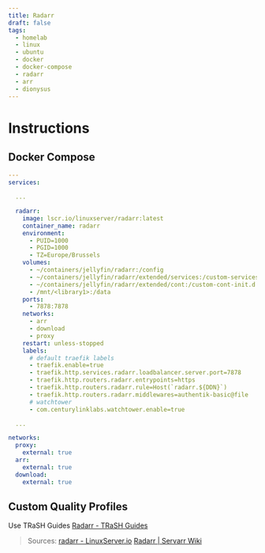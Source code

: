 ```yaml
---
title: Radarr
draft: false
tags:
  - homelab
  - linux
  - ubuntu
  - docker
  - docker-compose
  - radarr
  - arr
  - dionysus
---
```


# Instructions

## Docker Compose

```yaml title="containers/jellyfin/docker-compose.yml"
---
services:

  ...

  radarr:
    image: lscr.io/linuxserver/radarr:latest
    container_name: radarr
    environment:
      - PUID=1000
      - PGID=1000
      - TZ=Europe/Brussels
    volumes:
      - ~/containers/jellyfin/radarr:/config
      - ~/containers/jellyfin/radarr/extended/services:/custom-services.d
      - ~/containers/jellyfin/radarr/extended/cont:/custom-cont-init.d
      - /mnt/<library1>:/data
    ports:
      - 7878:7878
    networks:
      - arr
      - download
      - proxy
    restart: unless-stopped
    labels:
      # default traefik labels
      - traefik.enable=true
      - traefik.http.services.radarr.loadbalancer.server.port=7878
      - traefik.http.routers.radarr.entrypoints=https
      - traefik.http.routers.radarr.rule=Host(`radarr.${DDN}`)
      - traefik.http.routers.radarr.middlewares=authentik-basic@file
      # watchtower
      - com.centurylinklabs.watchtower.enable=true

  ...

networks:
  proxy:
    external: true
  arr:
    external: true
  download:
    external: true

```

## Custom Quality Profiles
Use TRaSH Guides
[Radarr - TRaSH Guides](https://trash-guides.info/Radarr/#radarr)

> Sources:
> [radarr - LinuxServer.io](https://docs.linuxserver.io/images/docker-radarr/)
> [Radarr | Servarr Wiki](https://wiki.servarr.com/radarr)